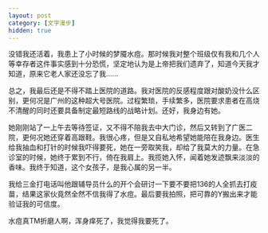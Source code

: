 ```yaml
---
layout: post
category: [文字漫步]
hidden: true
---
```


没错我还活着，我患上了小时候的梦魇水痘。那时候我对整个班级仅有我和几个人等幸存者这件事实感到十分恐慌，坚定地认为是上帝把我们遗弃了，知道今天我才知道，原来它老人家还没忘了我……

总之，我最后还是不得不踏上医院的道路。我对医院的反感程度跟对酸奶没什么区别，更何况是广州的这种超大号医院。过程繁琐，手续繁多，医院要求患者在高烧不清醒的同时还要具备制定最短路线的战略计划。还好，我身边有她。

她刚刚站了一上午去等待签证，又不得不陪我去中大门诊，然后又转到了广医二院，更何况她还穿着高跟鞋。我很心疼，但是又自私地希望她能陪在我身边。医生给我抽血和打针的时候我吓得要死，她在一旁取笑我，却给了我莫大的力量。在急诊室的时候，她终于累到不行，倚在我肩上。我揽她入怀，闻着她发迹飘来淡淡的香味。我终于知道，这个女孩子，是我心属的另一半。

我给三金打电话叫他跟辅导员什么的开个会研讨一下要不要把136的人全抓去打疫苗，结果这家伙竟然全然不信我得了水痘。最后要我拍照，把可靠的Y搬出来才能验证我的可信度。

水痘真TM折磨人啊，浑身痒死了，我觉得我要死了。